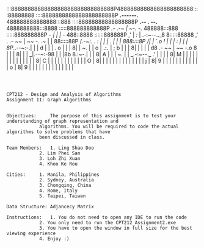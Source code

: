 :::8888888888888888888888888888888P48888888888888888888888::::88888888
::::8888888888888888888888P   ____.------.____   488888888888888:::888
::::88888888888888888P __.--      _._          --.__ 4888888888:::8888
:::::888888888888P _.-         .-~ | ~-.              -._ 488888:::888
:::::888888888P _-             |   |   |                  -_ 488::8888
::::::888888P ,'               |  _:_  |                    .-:~--.._8
8:::::88888 ,'            .  .- ~~ | ~~ -.                .~  |      |
88:::::88P /_.-~:.   .   :   |     |     |       .        |   |      |
888::::8P /|    | `.o    !   |     |     |        :       |   |      |
8P_..--~:-.|    |  |    d    |     |     | .       o      |   |      |
8|      |  ~.   |  |    o    |  __.:.__  | ;       b      |   |      |
8|      |   |   |  |   d8  .- ~~   |   ~~ -.o       8     |   |      |
8|      |   |  _|.--~:-98  |       |       |8b      8.:~-.|   |      |
8|      A   | |      |  ~. |       |   _.-:~--._   .' |   |   |      |
8|      M   | |      |   | |       |  |   |     |  |  |   |   |      |
8|      C   | |      |   | |       |  |   |     |  |  |   |   O      |
8|      |   | |      |   | |       |  |   |     |  |  |   |   j      |
8|      9   | |      |   | |       |  |   |     |  |  |   |   o      |
8|      9   | |      |   | |       |  |   |     |  |  |   |   |      |
~~~~~~~~~~~~~~~~~~~~~~~~~~~~~~~~~~~~~~~~~~~~~~~~~~~~~~~~~~~~~~~~~~~~~~~



CPT212 - Design and Analysis of Algorithms
Assignment II: Graph Algorithms


Objectives:		The purpose of this assignment is to test your understanding of graph representation and 
			algorithms. You will be required to code the actual algorithms to solve problems that have 
			been discussed in class. 

Team Members:	1. Ling Shao Doo
			2. Lim Phei San
			3. Loh Zhi Xuan
			4. Khoo Ke Rou

Cities:		1. Manila, Philippines
			2. Sydney, Australia 
			3. Chongqing, China
			4. Rome, Italy
			5. Taipei, Taiwan

Data Structure:	Adjancecy Matrix

Instructions:	1. You do not need to open any IDE to run the code
			2. You only need to run the CPT212_Assignment2.exe
			3. You have to open the window in full size for the best viewing experience
			4. Enjoy :)

